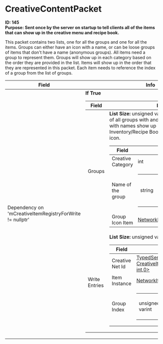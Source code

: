 # CreativeContentPacket

**ID: 145**  
**Purpose: Sent once by the server on startup to tell clients all of the items that can show up in the creative menu and recipe book.**  

This packet contains two lists, one for all the groups and one for all the items. Groups can either have an icon with a name, or can be loose groups of items that don't have a name (anonymous groups). All items need a group to represent them. Groups will show up in each category based on the order they are provided in the list. Items will show up in the order that they are represented in this packet. Each item needs to reference the index of a group from the list of groups.

<table><thead><tr><th>Field</th><th>Info</th></tr></thead><tbody>
<tr><td>Dependency on 'mCreativeItemRegistryForWrite != nullptr'</td><td><b>If True</b><br>
  <table><thead><tr><th>Field</th><th>Info</th></tr></thead><tbody>
  <tr><td>Groups</td><td><b>List Size:</b> unsigned varint
    This is a collection of all groups with and without names. Groups with names show up in the Creative Inventory/Recipe Book with a collapsible icon.  
    <table><thead><tr><th>Field</th><th>Info</th></tr></thead><tbody>
    <tr><td>Creative Category</td><td>int</td></tr>
    <tr><td>Name of the group</td><td><table><tbody><tr><td>string</td><td>This is localized. Leave empty for an anonymous group (group that doesn't collapse).</td></tr></tbody></table></td></tr>
    <tr><td>Group Icon Item</td><td><a href="../types/NetworkItemInstanceDescriptor.md">NetworkItemInstanceDescriptor</a></td></tr>
    </tbody></table></td></tr>
  <tr><td>Write Entries</td><td><b>List Size:</b> unsigned varint
    <table><thead><tr><th>Field</th><th>Info</th></tr></thead><tbody>
    <tr><td>Creative Net Id</td><td><a href="../types/TypedServerNetId_CreativeItemNetIdTag.md">TypedServerNetId&lt;struct CreativeItemNetIdTag,unsigned int,0&gt;</a></td></tr>
    <tr><td>Item Instance</td><td><a href="../types/NetworkItemInstanceDescriptor.md">NetworkItemInstanceDescriptor</a></td></tr>
    <tr><td>Group Index</td><td><table><tbody><tr><td>unsigned varint</td><td>Group Index referring to the group in the list `Groups`.</td></tr></tbody></table></td></tr>
    </tbody></table></td></tr>
  </tbody></table></td></tr>
</tbody></table>